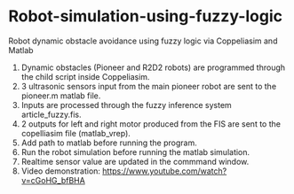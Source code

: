 # Robot-simulation-using-fuzzy-logic
Robot dynamic obstacle avoidance using fuzzy logic via Coppeliasim and Matlab
1. Dynamic obstacles (Pioneer and R2D2 robots) are programmed through the child script inside Coppeliasim.
2. 3 ultrasonic sensors input from the main pioneer robot are sent to the pioneer.m matlab file.
3. Inputs are processed through the fuzzy inference system article_fuzzy.fis.
4. 2 outputs for left and right motor produced from the FIS are sent to the copelliasim file (matlab_vrep).
5. Add path to matlab before running the program.
6. Run the robot simulation before running the matlab simulation.
7. Realtime sensor value are updated in the commmand window.
8. Video demonstration: https://www.youtube.com/watch?v=cGoHG_bfBHA
